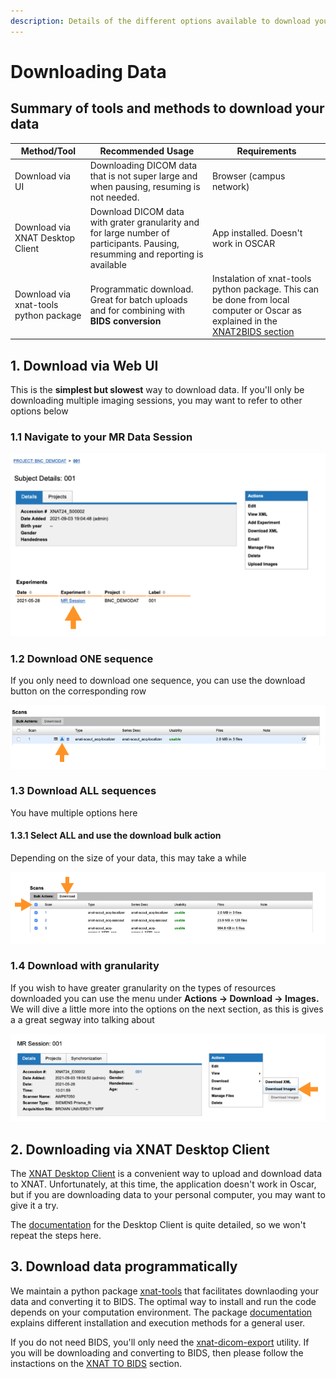 ```yaml
---
description: Details of the different options available to download your data from XNAT
---
```


# Downloading Data

## Summary of tools and methods to download your data

| Method/Tool                            | Recommended Usage                                                                                                               | Requirements                                                                                                                                                                 |
| -------------------------------------- | ------------------------------------------------------------------------------------------------------------------------------- | ---------------------------------------------------------------------------------------------------------------------------------------------------------------------------- |
| Download via UI                        | Downloading DICOM data that is not super large and when pausing, resuming is not needed.                                        | Browser (campus network)                                                                                                                                                     |
| Download via XNAT Desktop Client       | Download DICOM data with grater granularity and for large number of participants. Pausing, resumming and reporting is available | App installed. Doesn't work in OSCAR                                                                                                                                         |
| Download via xnat-tools python package | Programmatic download. Great for batch uploads and for combining with **BIDS conversion**                                       | Instalation of xnat-tools python package. This can be done from local computer or Oscar as explained in the [XNAT2BIDS section](../xnat-to-bids-intro/xnat2bids-software.md) |

## 1. Download via Web UI&#x20;

This is the **simplest but slowest** way to download data. If you'll only be downloading multiple imaging sessions, you may want to refer to other options below

### 1.1 Navigate to your MR Data Session

![MR session list for a given participant](<../.gitbook/assets/image (22).png>)

### 1.2 Download ONE sequence

If you only need to download one sequence, you can use the download button on the corresponding row

![Highlighting download button for a single sequence](<../.gitbook/assets/image (19).png>)

### 1.3 Download ALL sequences

You have multiple options here

#### 1.3.1 Select ALL and use the download bulk action

Depending on the size of your data, this may take a while

![Highlighting SELECT ALL and BULK DOWNLOD BUTTONS](<../.gitbook/assets/image (23).png>)

### 1.4 Download with granularity

If you wish to have greater granularity on the types of resources downloaded you can use the menu under **Actions -> Download -> Images.** We will dive a little more into the options on the next section, as this is gives a a great segway into talking about



![Highlighting the Actions -> Download menu to access detailed downloading options](<../.gitbook/assets/image (21).png>)

## 2. Downloading via XNAT Desktop Client

The [XNAT Desktop Client](https://wiki.xnat.org/xnat-tools/xnat-desktop-client-dxm) is a convenient way to upload and download data to XNAT. Unfortunately, at this time, the application doesn't work in Oscar, but if you are downloading data to your personal computer, you may want to give it a try.

The [documentation](https://wiki.xnat.org/xnat-tools/xnat-desktop-client-dxm) for the Desktop Client is quite detailed, so we won't repeat the steps here.

## 3. Download data programmatically

We maintain a python package [xnat-tools](https://github.com/brown-bnc/xnat-tools) that facilitates downlaoding your data and converting it to  BIDS. The optimal way to install and run the code depends on your computation environment. The package [documentation](https://brown-bnc.github.io/xnat-tools/) explains different installation and execution methods for a general user.&#x20;

If you do not need BIDS, you'll only need the [xnat-dicom-export](https://brown-bnc.github.io/xnat-tools/1.0.6/dicom\_export/) utility. If you will be downloading and converting to BIDS, then please follow the instactions on the [XNAT TO BIDS](broken-reference) section.

